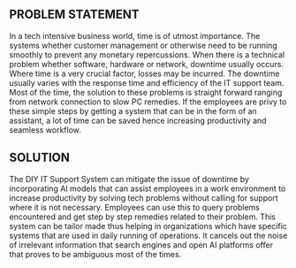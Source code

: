## PROBLEM STATEMENT

In a tech intensive business world, time is of utmost importance. The systems whether customer management or otherwise need to be running smoothly to prevent any monetary repercussions. When there is a technical problem whether software, hardware or network, downtime usually occurs. Where time is a very crucial factor, losses may be incurred. The downtime usually varies with the response time and efficiency of the IT support team. Most of the time, the solution to these problems is straight forward ranging from network connection to slow PC remedies. If the employees are privy to these simple steps by getting a system that can be in the form of an assistant, a lot of time can be saved hence increasing productivity and seamless workflow.

## SOLUTION

The DIY IT Support System can mitigate the issue of downtime by incorporating AI models that can assist employees in a work environment to increase productivity by solving tech problems without calling for support where it is not necessary. Employees can use this to query problems encountered and get step by step remedies related to their problem. This system can be tailor made thus helping in organizations which have specific systems that are used in daily running of operations. It cancels out the noise of irrelevant information that search engines and open AI platforms offer that proves to be ambiguous most of the times.
